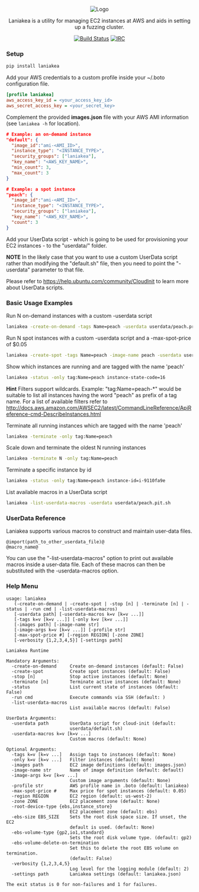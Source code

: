 <p align="center">
  <img src="https://github.com/posidron/posidron.github.io/raw/master/static/images/laniakea.png" alt="Logo" />
</p>

<p align="center">
Laniakea is a utility for managing EC2 instances at AWS and aids in setting up a fuzzing cluster.
</p>

<p align="center">
<a href="https://travis-ci.org/MozillaSecurity/laniakea"><img src="https://api.travis-ci.org/MozillaSecurity/laniakea.svg?branch=master" alt="Build Status"></a> 
<a href="https://www.irccloud.com/invite?channel=%23fuzzing&amp;hostname=irc.mozilla.org&amp;port=6697&amp;ssl=1"><img src="https://img.shields.io/badge/IRC-%23fuzzing-1e72ff.svg?style=flat" alt="IRC"></a>
</p>

<h3>Setup</h3>

```bash
pip install laniakea
```

Add your AWS credentials to a custom profile inside your ~/.boto configuration file.
```ini
[profile laniakea]
aws_access_key_id = <your_access_key_id>
aws_secret_access_key = <your_secret_key>
```

Complement the provided **images.json** file with your AWS AMI information (see `laniakea -h` for location).
```json
# Example: an on-demand instance
"default": {
  "image_id":"ami-<AMI_ID>",
  "instance_type": "<INSTANCE_TYPE>",
  "security_groups": ["laniakea"],
  "key_name": "<AWS_KEY_NAME>",
  "min_count": 3,
  "max_count": 3
}

# Example: a spot instance
"peach": {
  "image_id":"ami-<AMI_ID>",
  "instance_type": "<INSTANCE_TYPE>",
  "security_groups": ["laniakea"],
  "key_name": "<AWS_KEY_NAME>",
  "count": 3
}
```

Add your UserData script - which is going to be used for provisioning your EC2 instances - to the "userdata/" folder.

**NOTE**
In the likely case that you want to use a custom UserData script rather than modifying the "default.sh" file, then you need to point the "-userdata" parameter to that file.

Please refer to https://help.ubuntu.com/community/CloudInit to learn more about UserData scripts.


<h3>Basic Usage Examples</h3>

Run N on-demand instances with a custom -userdata script
```bash
laniakea -create-on-demand -tags Name=peach -userdata userdata/peach.private.sh
```

Run N spot instances with a custom -userdata script and a -max-spot-price of $0.05
```bash
laniakea -create-spot -tags Name=peach -image-name peach -userdata userdata/peach.private.sh -image-args count=10
```

Show which instances are running and are tagged with the name 'peach'
```bash
laniakea -status -only tag:Name=peach instance-state-code=16
```

**Hint** Filters support wildcards. Example: "tag:Name=peach-*" would be suitable to list all instances having the  word "peach" as prefix of a tag name. For a list of available filters refer to http://docs.aws.amazon.com/AWSEC2/latest/CommandLineReference/ApiReference-cmd-DescribeInstances.html

Terminate all running instances which are tagged with the name 'peach'
```bash
laniakea -terminate -only tag:Name=peach
```

Scale down and terminate the oldest N running instances
```bash
laniakea -terminate N -only tag:Name=peach
```

Terminate a specific instance by id
```bash
laniakea -status -only tag:Name=peach instance-id=i-9110fa9e
```

List available macros in a UserData script
```bash
laniakea -list-userdata-macros -userdata userdata/peach.pit.sh
```

<h3>UserData Reference</h3>

Laniakea supports various macros to construct and maintain user-data files.
```
@import(path_to_other_userdata_file)@
@macro_name@
```
You can use the "-list-userdata-macros" option to print out available macros inside a user-data file. Each of these macros can then be substituted with the -userdata-macros option.


<h3>Help Menu</h3>

```
usage: laniakea
   (-create-on-demand | -create-spot | -stop [n] | -terminate [n] | -status | -run cmd | -list-userdata-macros)
   [-userdata path] [-userdata-macros k=v [k=v ...]]
   [-tags k=v [k=v ...]] [-only k=v [k=v ...]]
   [-images path] [-image-name str]
   [-image-args k=v [k=v ...]] [-profile str]
   [-max-spot-price #] [-region REGION] [-zone ZONE]
   [-verbosity {1,2,3,4,5}] [-settings path]

Laniakea Runtime

Mandatory Arguments:
  -create-on-demand     Create on-demand instances (default: False)
  -create-spot          Create spot instances (default: False)
  -stop [n]             Stop active instances (default: None)
  -terminate [n]        Terminate active instances (default: None)
  -status               List current state of instances (default: False)
  -run cmd              Execute commands via SSH (default: )
  -list-userdata-macros
                        List available macros (default: False)

UserData Arguments:
  -userdata path        UserData script for cloud-init (default:
                        userdata/default.sh)
  -userdata-macros k=v [k=v ...]
                        Custom macros (default: None)

Optional Arguments:
  -tags k=v [k=v ...]   Assign tags to instances (default: None)
  -only k=v [k=v ...]   Filter instances (default: None)
  -images path          EC2 image definitions (default: images.json)
  -image-name str       Name of image definition (default: default)
  -image-args k=v [k=v ...]
                        Custom image arguments (default: None)
  -profile str          AWS profile name in .boto (default: laniakea)
  -max-spot-price #     Max price for spot instances (default: 0.05)
  -region REGION        EC2 region (default: us-west-2)
  -zone ZONE            EC2 placement zone (default: None)
  -root-device-type {ebs,instance_store}
                        EC2 placement zone (default: ebs)
  -ebs-size EBS_SIZE    Sets the root disk space size. If unset, the EC2
                        default is used. (default: None)
  -ebs-volume-type {gp2,io1,standard}
                        Sets the root disk volume type. (default: gp2)
  -ebs-volume-delete-on-termination
                        Set this to delete the root EBS volume on termination.
                        (default: False)
  -verbosity {1,2,3,4,5}
                        Log level for the logging module (default: 2)
  -settings path        Laniakea settings (default: laniakea.json)

The exit status is 0 for non-failures and 1 for failures.
```
